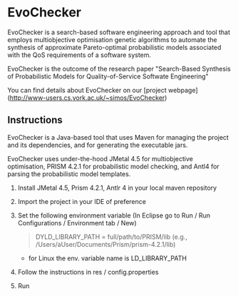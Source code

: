 # EvoChecker

EvoChecker is a search-based software engineering approach and tool that employs multiobjective optimisation genetic algorithms to automate the synthesis of approximate Pareto-optimal probabilistic models associated with the QoS requirements of a software system.

EvoChecker is the outcome of the research paper "Search-Based Synthesis of Probabilistic Models for Quality-of-Service Softwate Engineering"

You can find details about EvoChecker on our [project webpage] (http://www-users.cs.york.ac.uk/~simos/EvoChecker)


Instructions
------------

EvoChecker is a Java-based tool that uses Maven for managing the project and its dependencies, and for generating the executable jars.

EvoChecker uses under-the-hood JMetal 4.5 for multiobjective optimisation, PRISM 4.2.1 for probabilistic model checking, and Antl4 for parsing the probabilistic model templates.

1) Install JMetal 4.5, Prism 4.2.1, Antlr 4 in your local maven repository

2) Import the project in your IDE of preference

3) Set the following environment variable (In Eclipse go to Run / Run Configurations / Environment tab / New)
   > DYLD_LIBRARY_PATH = full/path/to/PRISM/lib (e.g., /Users/aUser/Documents/Prism/prism-4.2.1/lib)
   
   * for Linux the env. variable name is LD_LIBRARY_PATH

4) Follow the instructions in res / config.properties

5) Run

